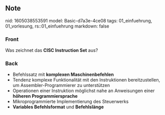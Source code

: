 ## Note
nid: 1605038553591
model: Basic-d7a3e-4ce08
tags: 01_einfuehrung, 01_vorlesung, rs::01_einfuehrung
markdown: false

### Front
<p>Was zeichnet das <b>CISC Instruction Set</b> aus?

### Back
<ul>
  <li>Befehlssatz mit <b>komplexen Maschinenbefehlen</b>
  <li>Tendenz komplexe Funktionalität mit den Instruktionen
  bereitzustellen, um Assembler-Programmierer zu unterstützen
  <li>Operationen einer Instruktion möglichst nahe an Anweisungen
  einer <b>höheren Programmiersprache</b>
  <li>Mikroprogrammierte Implementierung des Steuerwerks
  <li><b>Variables Befehlsformat</b> und <b>Befehlslänge</b>
</ul>
